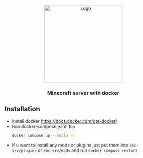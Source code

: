 <div align="center">
  <a href="https://github.com/MohistMC/Mohist">
    <img src="https://mohistmc.com/resources/images/Logo1.png" alt="Logo" width="250" height="250">
  </a>

  <h3 align="center">Minecraft server with docker</h3>
</div>

<p align="center">
  
  ## Installation
  * Install docker https://docs.docker.com/get-docker/
  * Run docker-compose.yaml file
    ```sh
    docker compose up --build -d
    ```
  * If u want to install any mods or plugins just put them into ```/mc-srv/plugins``` or ```/mc-srv/mods``` and run
    ```docker compose restart```
</p>
